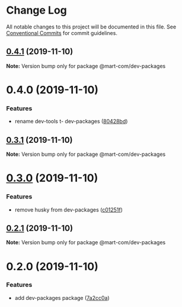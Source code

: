 # Change Log

All notable changes to this project will be documented in this file.
See [Conventional Commits](https://conventionalcommits.org) for commit guidelines.

## [0.4.1](https://github.com/mart-com/npm-shared-configs/compare/@mart-com/dev-packages@0.4.0...@mart-com/dev-packages@0.4.1) (2019-11-10)

**Note:** Version bump only for package @mart-com/dev-packages





# 0.4.0 (2019-11-10)


### Features

* rename dev-tools t- dev-packages ([80428bd](https://github.com/mart-com/npm-shared-configs/commit/80428bd0ed3a50ad7d0950bc1c5d8c92c3889dc4))





## [0.3.1](https://github.com/mart-com/npm-shared-configs/compare/@mart-com/dev-packages@0.3.0...@mart-com/dev-packages@0.3.1) (2019-11-10)

**Note:** Version bump only for package @mart-com/dev-packages





# [0.3.0](https://github.com/mart-com/npm-shared-configs/compare/@mart-com/dev-packages@0.2.1...@mart-com/dev-packages@0.3.0) (2019-11-10)


### Features

* remove husky from dev-packages ([c01251f](https://github.com/mart-com/npm-shared-configs/commit/c01251f67d66eefb2d0934a4b9de59682b2156d1))





## [0.2.1](https://github.com/mart-com/npm-shared-configs/compare/@mart-com/dev-packages@0.2.0...@mart-com/dev-packages@0.2.1) (2019-11-10)

**Note:** Version bump only for package @mart-com/dev-packages





# 0.2.0 (2019-11-10)


### Features

* add dev-packages package ([7a2cc0a](https://github.com/mart-com/npm-shared-configs/commit/7a2cc0a830b626b60631aee1040610f9ae3092e8))
